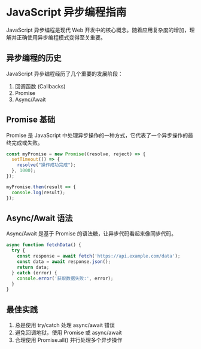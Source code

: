 # JavaScript 异步编程指南

JavaScript 异步编程是现代 Web 开发中的核心概念。随着应用复杂度的增加，理解并正确使用异步编程模式变得至关重要。

## 异步编程的历史

JavaScript 异步编程经历了几个重要的发展阶段：
1. 回调函数 (Callbacks)
2. Promise
3. Async/Await

## Promise 基础

Promise 是 JavaScript 中处理异步操作的一种方式，它代表了一个异步操作的最终完成或失败。

```javascript
const myPromise = new Promise((resolve, reject) => {
  setTimeout(() => {
    resolve("操作成功完成");
  }, 1000);
});

myPromise.then(result => {
  console.log(result);
});
```

## Async/Await 语法

Async/Await 是基于 Promise 的语法糖，让异步代码看起来像同步代码。

```javascript
async function fetchData() {
  try {
    const response = await fetch('https://api.example.com/data');
    const data = await response.json();
    return data;
  } catch (error) {
    console.error('获取数据失败:', error);
  }
}
```

## 最佳实践

1. 总是使用 try/catch 处理 async/await 错误
2. 避免回调地狱，使用 Promise 或 async/await
3. 合理使用 Promise.all() 并行处理多个异步操作